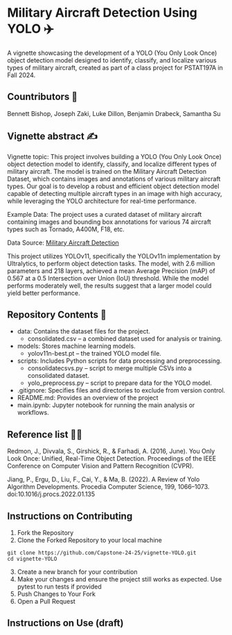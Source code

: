 # Military Aircraft Detection Using YOLO ✈️

A vignette showcasing the development of a YOLO (You Only Look Once) object detection model designed to identify, classify, and localize various types of military aircraft, created as part of a class project for PSTAT197A in Fall 2024.

## Countributors 👥

Bennett Bishop, Joseph Zaki, Luke Dillon, Benjamin Drabeck,	Samantha Su

## Vignette abstract ✍️

Vignette topic: This project involves building a YOLO (You Only Look Once) object detection model to identify, classify, and localize different types of military aircraft. The model is trained on the Military Aircraft Detection Dataset, which contains images and annotations of various military aircraft types. Our goal is to develop a robust and efficient object detection model capable of detecting multiple aircraft types in an image with high accuracy, while leveraging the YOLO architecture for real-time performance.

Example Data: The project uses a curated dataset of military aircraft containing images and bounding box annotations for various 74 aircraft types such as Tornado, A400M, F18, etc.

Data Source: [Military Aircraft Detection](https://www.kaggle.com/datasets/a2015003713/militaryaircraftdetectiondataset)

This project utilizes YOLOv11, specifically the YOLOv11n implementation by Ultralytics, to perform object detection tasks. The model, with 2.6 million parameters and 218 layers, achieved a mean Average Precision (mAP) of 0.567 at a 0.5 Intersection over Union (IoU) threshold. While the model performs moderately well, the results suggest that a larger model could yield better performance.

## Repository Contents 📙

- data: Contains the dataset files for the project.
  - consolidated.csv – a combined dataset used for analysis or training.
- models: Stores machine learning models.
  - yolov11n-best.pt – the trained YOLO model file.
- scripts: Includes Python scripts for data processing and preprocessing.
  - consolidatecsvs.py – script to merge multiple CSVs into a consolidated dataset.
  - yolo_preprocess.py – script to prepare data for the YOLO model.
- .gitignore: Specifies files and directories to exclude from version control.
- README.md: Provides an overview of the project
- main.ipynb: Jupyter notebook for running the main analysis or workflows.

## Reference list 🧑‍🎓

Redmon, J., Divvala, S., Girshick, R., & Farhadi, A. (2016, June). You Only Look Once: Unified, Real-Time Object Detection. Proceedings of the IEEE Conference on Computer Vision and Pattern Recognition (CVPR).

Jiang, P., Ergu, D., Liu, F., Cai, Y., & Ma, B. (2022). A Review of Yolo Algorithm Developments. Procedia Computer Science, 199, 1066–1073. doi:10.1016/j.procs.2022.01.135

## Instructions on Contributing

1. Fork the Repository
2. Clone the Forked Repository to your local machine

```
git clone https://github.com/Capstone-24-25/vignette-YOLO.git
cd vignette-YOLO
```

3. Create a new branch for your contribution
4. Make your changes and ensure the project still works as expected. Use pytest to run tests if provided
5. Push Changes to Your Fork
6. Open a Pull Request

##  Instructions on Use (draft)


